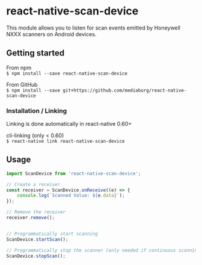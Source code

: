 # react-native-scan-device

This module allows you to listen for scan events emitted by Honeywell NXXX scanners on Android devices.

## Getting started
From npm\
`$ npm install --save react-native-scan-device`

From GitHub\
`$ npm install --save git+https://github.com/mediaburg/react-native-scan-device`

### Installation / Linking
Linking is done automatically in react-native 0.60+

cli-linking (only < 0.60)\
`$ react-native link react-native-scan-device`

## Usage
```javascript
import ScanDevice from 'react-native-scan-device';

// Create a receiver
const receiver = ScanDevice.onReceive((e) => {
    console.log(`Scanned Value: ${e.data}`);
});

// Remove the receiver
receiver.remove();


// Programmatically start scanning
ScanDevice.startScan();

// Programmatically stop the scanner (only needed if continuous scanning is active, which is not currently implemented)
ScanDevice.stopScan();
```
